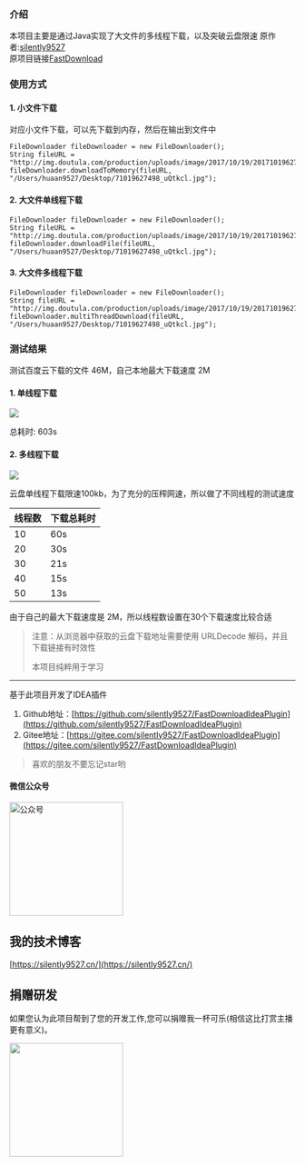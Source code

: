 ### 介绍
本项目主要是通过Java实现了大文件的多线程下载，以及突破云盘限速
原作者:[silently9527](https://gitee.com/silently9527)   
原项目链接[FastDownload](https://gitee.com/silently9527/fast-download)

### 使用方式

#### 1. 小文件下载 
对应小文件下载，可以先下载到内存，然后在输出到文件中

```
FileDownloader fileDownloader = new FileDownloader();
String fileURL = "http://img.doutula.com/production/uploads/image/2017/10/19/20171019627498_uQtkcl.jpg";
fileDownloader.downloadToMemory(fileURL, "/Users/huaan9527/Desktop/71019627498_uQtkcl.jpg");
```

#### 2. 大文件单线程下载 

```
FileDownloader fileDownloader = new FileDownloader();
String fileURL = "http://img.doutula.com/production/uploads/image/2017/10/19/20171019627498_uQtkcl.jpg";
fileDownloader.downloadFile(fileURL, "/Users/huaan9527/Desktop/71019627498_uQtkcl.jpg");
```

#### 3. 大文件多线程下载 

```
FileDownloader fileDownloader = new FileDownloader();
String fileURL = "http://img.doutula.com/production/uploads/image/2017/10/19/20171019627498_uQtkcl.jpg";
fileDownloader.multiThreadDownload(fileURL, "/Users/huaan9527/Desktop/71019627498_uQtkcl.jpg");
```


### 测试结果

测试百度云下载的文件 46M，自己本地最大下载速度 2M

#### 1. 单线程下载
![](https://gitee.com/silently9527/fast-download/raw/master/imgs/%E5%8D%95%E7%BA%BF%E7%A8%8B%E4%B8%8B%E8%BD%BD%E9%80%9F%E5%BA%A6.png)

总耗时: 603s


#### 2. 多线程下载

![](https://gitee.com/silently9527/fast-download/raw/master/imgs/%E5%A4%9A%E7%BA%BF%E7%A8%8B%E4%B8%8B%E8%BD%BD%E8%80%97%E6%97%B6.png)

云盘单线程下载限速100kb，为了充分的压榨网速，所以做了不同线程的测试速度

| 线程数 | 下载总耗时 |
|-----|-------|
| 10  | 60s   |
| 20  | 30s   |
| 30  | 21s   |
| 40  | 15s   |
| 50  | 13s   |

由于自己的最大下载速度是 2M，所以线程数设置在30个下载速度比较合适

> 注意：从浏览器中获取的云盘下载地址需要使用 URLDecode 解码，并且下载链接有时效性
>
> 本项目纯粹用于学习

---

基于此项目开发了IDEA插件
1. Github地址：[https://github.com/silently9527/FastDownloadIdeaPlugin](https://github.com/silently9527/FastDownloadIdeaPlugin)
2. Gitee地址：[https://gitee.com/silently9527/FastDownloadIdeaPlugin](https://gitee.com/silently9527/FastDownloadIdeaPlugin)

> 喜欢的朋友不要忘记star哟



#### 微信公众号

<img width="200" src="https://raw.githubusercontent.com/silently9527/JavaCore/master/imgs/gonzhonghao.png" alt="公众号">


## 我的技术博客
[https://silently9527.cn/](https://silently9527.cn/)

## 捐赠研发
如果您认为此项目帮到了您的开发工作,您可以捐赠我一杯可乐(相信这比打赏主播更有意义)。

<img width="200" src="https://tva1.sinaimg.cn/large/008eGmZEgy1gn63yahvn4j30ia0igjsw.jpg" >
